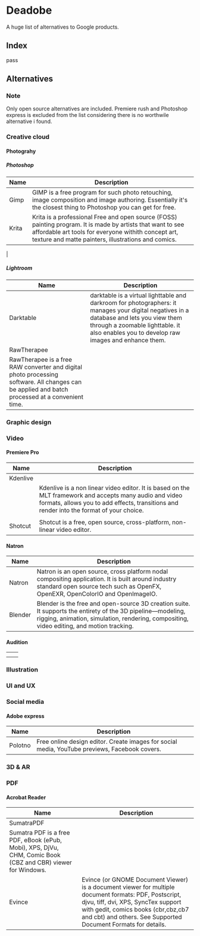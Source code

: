 

# Deadobe
A huge list of alternatives to Google products.
## Index
pass
## Alternatives
### Note
Only open source alternatives are included.
Premiere rush and Photoshop express is excluded from the list considering there is no worthwile alternative i found.

### Creative cloud
#### Photograhy
##### Photoshop

|   Name  |Description     |
| --- | --- |
| Gimp    |  GIMP is a free program for such photo retouching, image composition and image authoring. Essentially it's the closest thing to Photoshop you can get for free.   |
| Krita     |   Krita is a professional Free and open source (FOSS) painting program. It is made by artists that want to see affordable art tools for everyone withith concept art, texture and matte painters, illustrations and comics.
  |
##### Lightroom

|   Name  | Description    |
| --- | --- |
| Darktable    |  darktable is a virtual lighttable and darkroom for photographers: it manages your digital negatives in a database and lets you view them through a zoomable lighttable. it also enables	 you to develop raw images and enhance them.   |
|    RawTherapee
 |    RawTherapee is a free RAW converter and digital photo processing software. All changes can be applied and batch processed at a convenient time.|
 
 ### Graphic design
 
 ### Video
#### Premiere Pro

| Name    | Description    |
| --- | --- |
| Kdenlive
    |Kdenlive is a non linear video editor. It is based on the MLT framework and accepts many audio and video formats, allows you to add effects, transitions and render into the format of your choice.     |
    | |
|   Shotcut  |  Shotcut is a free, open source, cross-platform, non-linear video editor.|
#### Natron

|  Name   | Description    |
| --- | --- |
| Natron	    |   Natron is an open source, cross platform nodal compositing application. It is built around industry standard open source tech such as OpenFX, OpenEXR, OpenColorIO and OpenImageIO.  |
| Blender    |  Blender is the free and open-source 3D creation suite. It supports the entirety of the 3D pipeline—modeling, rigging, animation, simulation, rendering, compositing, video editing, and motion tracking.   |
#### Audition

|     |     |
| --- | --- |
|     |     |
|     |     |

 ### Illustration
 
 ### UI and UX
 
 ### Social media
 #### Adobe express

|   Name  | Description    |
| --- | --- |
|    Polotno | Free online design editor. Create images for social media, YouTube previews, Facebook covers.|

 ### 3D & AR
 ### PDF
 #### Acrobat Reader
| Name   | Description     |
| --- | --- |
|  SumatraPDF
   |  Sumatra PDF is a free PDF, eBook (ePub, Mobi), XPS, DjVu, CHM, Comic Book (CBZ and CBR) viewer for Windows.   |
|  Evince   | Evince (or GNOME Document Viewer) is a document viewer for multiple document formats: PDF, Postscript, djvu, tiff, dvi, XPS, SyncTex support with gedit, comics books (cbr,cbz,cb7 and cbt) and others. See Supported Document Formats for details.|
